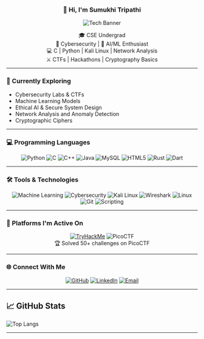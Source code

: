 <div align="center">

### 👋 Hi, I'm Sumukhi Tripathi

![Tech Banner](https://media.giphy.com/media/v1.Y2lkPWVjZjA1ZTQ3aTc0aDQ5a21waHpyem53ODh3cDB4M2Z2NGlxc2MzdG5oN2Z2MHJ5NiZlcD12MV9naWZzX3NlYXJjaCZjdD1n/77rvjVcaJr1BgKSXtR/giphy.gif)

🎓 CSE Undergrad  
🔐 Cybersecurity | 🧠 AI/ML Enthusiast  
💻 C | Python | Kali Linux | Network Analysis  
⚔️ CTFs | Hackathons | Cryptography Basics  

</div>

---

### 🧠 Currently Exploring

- Cybersecurity Labs & CTFs  
- Machine Learning Models  
- Ethical AI & Secure System Design  
- Network Analysis and Anomaly Detection
- Cryptographic Ciphers  

---

### 💻 Programming Languages

<div align="center">

![Python](https://img.shields.io/badge/Python-3776AB?style=for-the-badge&logo=python&logoColor=white) ![C](https://img.shields.io/badge/C-00599C?style=for-the-badge&logo=c&logoColor=white) ![C++](https://img.shields.io/badge/C++-00599C?style=for-the-badge&logo=c%2B%2B&logoColor=white) ![Java](https://img.shields.io/badge/Java-007396?style=for-the-badge&logo=java&logoColor=white) ![MySQL](https://img.shields.io/badge/MySQL-4479A1?style=for-the-badge&logo=mysql&logoColor=white) ![HTML5](https://img.shields.io/badge/HTML5-E34F26?style=for-the-badge&logo=html5&logoColor=white) ![Rust](https://img.shields.io/badge/Rust-000000?style=for-the-badge&logo=rust&logoColor=white) ![Dart](https://img.shields.io/badge/Dart-0175C2?style=for-the-badge&logo=dart&logoColor=white)

</div>

---

### 🛠️ Tools & Technologies

<div align="center">

![Machine Learning](https://img.shields.io/badge/Machine_Learning-F79F1F?style=for-the-badge&logo=tensorflow&logoColor=white) ![Cybersecurity](https://img.shields.io/badge/Cybersecurity-FF6F61?style=for-the-badge&logo=fortinet&logoColor=white) ![Kali Linux](https://img.shields.io/badge/Kali_Linux-557C94?style=for-the-badge&logo=kalilinux&logoColor=white) ![Wireshark](https://img.shields.io/badge/Wireshark-1679A7?style=for-the-badge&logo=wireshark&logoColor=white) ![Linux](https://img.shields.io/badge/Linux-FCC624?style=for-the-badge&logo=linux&logoColor=black) ![Git](https://img.shields.io/badge/Git-F05032?style=for-the-badge&logo=git&logoColor=white) ![Scripting](https://img.shields.io/badge/Scripting-121011?style=for-the-badge&logo=gnu-bash&logoColor=white)


</div>

---

### 🧩 Platforms I'm Active On

<div align="center">

[![TryHackMe](https://img.shields.io/badge/TryHackMe-212C42?style=for-the-badge&logo=tryhackme&logoColor=white)](https://tryhackme.com/p/sumukhitripathi) ![PicoCTF](https://img.shields.io/badge/PicoCTF-CC0000?style=for-the-badge&logo=target&logoColor=white)  
🏆 Solved 50+ challenges on PicoCTF

</div>

---

### 🌐 Connect With Me

<div align="center">

[![GitHub](https://img.shields.io/badge/GitHub-100000?style=for-the-badge&logo=github&logoColor=white)](https://github.com/sumukhitripathi) [![LinkedIn](https://img.shields.io/badge/LinkedIn-0A66C2?style=for-the-badge&logo=linkedin&logoColor=white)](https://www.linkedin.com/in/sumukhi-tripathi-214828332) [![Email](https://img.shields.io/badge/Email-D14836?style=for-the-badge&logo=gmail&logoColor=white)](mailto:sumukhitripathi12@gmail.com)

</div>

---

## 📈 GitHub Stats
![Top Langs](https://github-readme-stats.vercel.app/api/top-langs/?username=sumukhitripathi&layout=compact&theme=radical)


---
